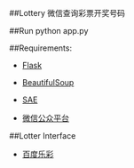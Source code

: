 ##Lottery
微信查询彩票开奖号码

##Run
    python app.py

##Requirements:
- [Flask](http://flask.pocoo.org/)

- [BeautifulSoup](http://www.crummy.com/software/BeautifulSoup/)

- [SAE](http://sae.sina.com.cn/)

- [微信公众平台](http://mp.weixin.qq.com/cgi-bin/loginpage?t=wxm2-login&lang=zh_CN)

##Lotter Interface
- [百度乐彩](http://baidu.lecai.com/lottery/draw)
